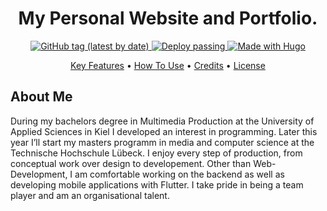 <h1 align="center">
  My Personal Website and Portfolio.
</h1>

<p align="center">
  <a href="https://github.com/TobiasPrt/website/releases/">
    <img alt="GitHub tag (latest by date)" src="https://img.shields.io/github/v/tag/TobiasPrt/website?label=version">
  </a>
  <a href="https://github.com/TobiasPrt/website/actions/workflows/deploy.yml">
    <img alt="Deploy passing" src="https://github.com/TobiasPrt/website/actions/workflows/deploy.yml/badge.svg">
  </a>
  <a href="https://gohugo.io">
    <img alt="Made with Hugo" src="https://img.shields.io/badge/made%20with-Hugo-ff69b4">
  </a>
  
  
</p>

<p align="center">
  <a href="#key-features">Key Features</a> •
  <a href="#how-to-use">How To Use</a> •
  <a href="#credits">Credits</a> •
  <a href="#license">License</a>
</p>

## About Me

During my bachelors degree in Multimedia Production at the University of Applied Sciences in Kiel I developed an interest in programming. 
Later this year I’ll start my masters programm in media and computer science at the Technische Hochschule Lübeck. 
I enjoy every step of production, from conceptual work over design to developement. Other than Web-Development, 
I am comfortable working on the backend as well as developing mobile applications with Flutter. 
I take pride in being a team player and am an organisational talent.
